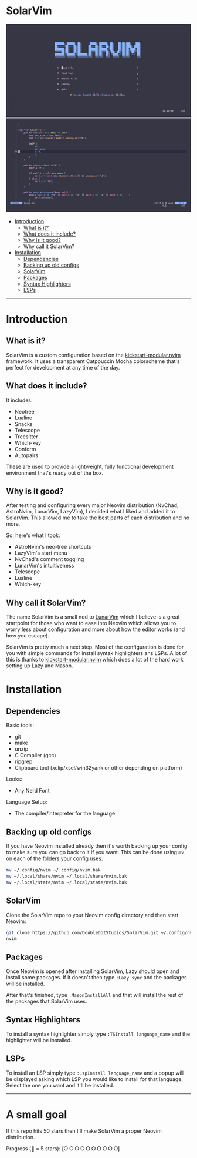 # SolarVim

![Preview of SolarVim](./assets/Preview.png)
![Preview of Programming in SolarVim](./assets/CodePreview.png)

- [Introduction](#introduction)
  - [What is it?](#what-is-it)
  - [What does it include?](#what-does-it-include)
  - [Why is it good?](#why-is-it-good)
  - [Why call it SolarVim?](#why-call-it-solarvim)
- [Installation](#installation)
  - [Dependencies](#dependencies)
  - [Backing up old configs](#backing-up-old-configs)
  - [SolarVim](#solarvim)
  - [Packages](#packages)
  - [Syntax Highlighters](#syntax-highlighters)
  - [LSPs](#lsps)

---
# Introduction

## What is it?
SolarVim is a custom configuration based on the [kickstart-modular.nvim](https://github.com/dam9000/kickstart-modular.nvim) framework. It uses a transparent Catppuccin Mocha colorscheme that's perfect for development at any time of the day.

## What does it include?

It includes:
- Neotree
- Lualine
- Snacks
- Telescope
- Treesitter
- Which-key
- Conform
- Autopairs

These are used to provide a lightweight, fully functional development environment that's ready out of the box.

## Why is it good?
After testing and configuring every major Neovim distribution (NvChad, AstroNvim, LunarVim, LazyVim), I decided what I liked and added it to SolarVim. This allowed me to take the best parts of each distribution and no more.

So, here's what I took:
- AstroNvim's neo-tree shortcuts
- LazyVim's start menu
- NvChad's comment toggling
- LunarVim's intuitiveness
- Telescope
- Lualine
- Which-key

## Why call it SolarVim?
The name SolarVim is a small nod to [LunarVim](https://www.lunarvim.org/) which I believe is a great startpoint for those who want to ease into Neovim which allows you to worry less about configuration and more about how the editor works (and how you escape).

SolarVim is pretty much a next step. Most of the configuration is done for you with simple commands for install syntax highlighters ans LSPs. A lot of this is thanks to [kickstart-modular.nvim](https://github.com/dam9000/kickstart-modular.nvim) which does a lot of the hard work setting up Lazy and Mason.

# Installation

## Dependencies

Basic tools: 
- git
- make
- unzip
- C Compiler (gcc)
- ripgrep
- Clipboard tool (xclip/xsel/win32yank or other depending on platform)

Looks:
- Any Nerd Font
  
Language Setup:
- The compiler/interpreter for the language

## Backing up old configs
If you have Neovim installed already then it's worth backing up your config to make sure you can go back to it if you want.
This can be done using `mv` on each of the folders your config uses:
```sh
mv ~/.config/nvim ~/.config/nvim.bak
mv ~/.local/share/nvim ~/.local/share/nvim.bak
mv ~/.local/state/nvim ~/.local/state/nvim.bak
```

## SolarVim
Clone the SolarVim repo to your Neovim config directory and then start Neovim:
```sh
git clone https://github.com/DoubleDotStudios/SolarVim.git ~/.config/nvim
nvim
```

## Packages
Once Neovim is opened after installing SolarVim, Lazy should open and install some packages. If it doesn't then type `:Lazy sync` and the packages will be installed.

After that's finished, type `:MasonInstallAll` and that will install the rest of the packages that SolarVim uses.

## Syntax Highlighters
To install a syntax highlighter simply type `:TSInstall language_name` and the highlighter will be installed.

## LSPs
To install an LSP simply type `:LspInstall language_name` and a popup will be displayed asking which LSP you would like to install for that language. Select the one you want and it'll be installed.

---

# A small goal

If this repo hits 50 stars then I'll make SolarVim a proper Neovim distribution.

Progress ( = 5 stars): \[⭘ ⭘ ⭘ ⭘ ⭘ ⭘ ⭘ ⭘ ⭘ ⭘\]
